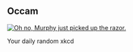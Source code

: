 ## Occam
[![Oh no, Murphy just picked up the razor.](https://imgs.xkcd.com/comics/occam.png)](https://xkcd.com/2541/ "Oh no, Murphy just picked up the razor.")

Your daily random xkcd
